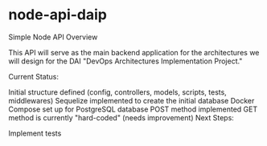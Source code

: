 # node-api-daip
Simple Node API Overview

This API will serve as the main backend application for the architectures we will design for the DAI "DevOps Architectures Implementation Project."

Current Status:

Initial structure defined (config, controllers, models, scripts, tests, middlewares)
Sequelize implemented to create the initial database
Docker Compose set up for PostgreSQL database
POST method implemented
GET method is currently "hard-coded" (needs improvement)
Next Steps:

Implement tests
